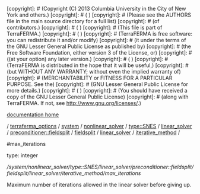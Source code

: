 [copyright]: # (Copyright (C) 2013 Columbia University in the City of New York and others.)
[copyright]: # ( )
[copyright]: # (Please see the AUTHORS file in the main source directory for a full list)
[copyright]: # (of contributors.)
[copyright]: # ( )
[copyright]: # (This file is part of TerraFERMA.)
[copyright]: # ( )
[copyright]: # (TerraFERMA is free software: you can redistribute it and/or modify)
[copyright]: # (it under the terms of the GNU Lesser General Public License as published by)
[copyright]: # (the Free Software Foundation, either version 3 of the License, or)
[copyright]: # ((at your option) any later version.)
[copyright]: # ( )
[copyright]: # (TerraFERMA is distributed in the hope that it will be useful,)
[copyright]: # (but WITHOUT ANY WARRANTY; without even the implied warranty of)
[copyright]: # (MERCHANTABILITY or FITNESS FOR A PARTICULAR PURPOSE. See the)
[copyright]: # (GNU Lesser General Public License for more details.)
[copyright]: # ( )
[copyright]: # (You should have received a copy of the GNU Lesser General Public License)
[copyright]: # (along with TerraFERMA. If not, see <http://www.gnu.org/licenses/>.)

[documentation home](https://github.com/terraferma/terraferma/wiki/Documentation)

/ [terraferma_options](../../../../../../../../../terraferma_options.md) / [system](../../../../../../../../system.md) / [nonlinear_solver](../../../../../../../nonlinear_solver.md) / [type::SNES](../../../../../../type__SNES.md) / [linear_solver](../../../../../linear_solver.md) / [preconditioner::fieldsplit](../../../../preconditioner__fieldsplit.md) / [fieldsplit](../../../fieldsplit.md) / [linear_solver](../../linear_solver.md) / [iterative_method](../iterative_method.md) /

#max_iterations

type: integer

*/system/nonlinear_solver/type::SNES/linear_solver/preconditioner::fieldsplit/fieldsplit/linear_solver/iterative_method/max_iterations*

Maximum number of iterations allowed in the linear solver
before giving up.

[autogenerated]: # (This file was automatically generated from the schema file:/home/cwilson/repos/github/TerraFERMA/TerraFERMA/buckettools/schemas/solvers.rng.)

